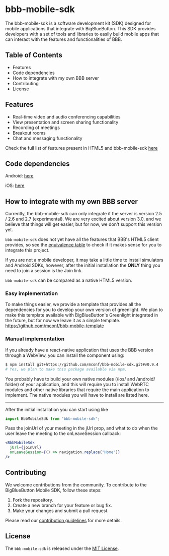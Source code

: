 
#  bbb-mobile-sdk
The bbb-mobile-sdk is a software development kit (SDK) designed for mobile applications that integrate with BigBlueButton. This SDK provides developers with a set of tools and libraries to easily build mobile apps that can interact with the features and functionalities of BBB.

## **Table of Contents**

-   Features
-   Code dependencies
-   How to integrate with my own BBB server
-   Contributing
-   License

## Features
-   Real-time video and audio conferencing capabilities
-   View presentation and screen sharing functionality
-   Recording of meetings
-   Breakout rooms
-   Chat and messaging functionality

Check the full list of features present in HTML5 and bbb-mobile-sdk [here](https://github.com/mconf/bbb-mobile-sdk/wiki/Features-table)

## Code dependencies
Android: [here](https://github.com/mconf/bbb-mobile-sdk/wiki/Android-installation)

iOS: [here](https://github.com/mconf/bbb-mobile-sdk/wiki/iOS-installation)


## How to integrate with my own BBB server
Currently, the bbb-mobile-sdk can only integrate if the server is version 2.5 / 2.6 and 2.7 (experimental). We are very excited about version 3.0, and we believe that things will get easier, but for now, we don't support this version yet.

`bbb-mobile-sdk` does not yet have all the features that BBB's HTML5 client provides, so see the [equivalence table](https://github.com/mconf/bbb-mobile-sdk/wiki/Features-table) to check if it makes sense for you to integrate this project.

If you are not a mobile developer, it may take a little time to install simulators and Android SDKs, however, after the initial installation the **ONLY** thing you need to join a session is the Join link.

`bbb-mobile-sdk` can be compared as a native HTML5 version.

 ### Easy implementation
 To make things easier, we provide a template that provides all the dependencies for you to develop your own version of greenlight. We plan to make this template available with BigBlueButton's Greenlight integrated in the future, but for now we leave it as a simple template.
 https://github.com/mconf/bbb-mobile-template
 
 ### Manual implementation

 If you already have a react-native application that uses the BBB version through a WebView, you can install the component using:

```bash
$ npm install git+https://github.com/mconf/bbb-mobile-sdk.git#v0.9.4
# Yes, we plan to make this package available via npm.
```

You probably have to build your own native modules (/ios/ and /android/ folder) of your application, and this will require you to install WebRTC modules and other native libraries that require the main application to implement. The native modules you will have to install are listed here.
___

After the initial installation you can start using like

```jsx
import BbbMobileSdk from "bbb-mobile-sdk";
```

Pass the joinUrl of your meeting in the jUrl prop, and what to do when the user leave the meeting to the onLeaveSession callback:

```jsx
<BbbMobileSdk 
  jUrl={joinUrl} 
  onLeaveSession={() => navigation.replace("Home")} 
/>
```

## Contributing
We welcome contributions from the community. To contribute to the BigBlueButton Mobile SDK, follow these steps:

1.  Fork the repository.
2.  Create a new branch for your feature or bug fix.
3.  Make your changes and submit a pull request.

Please read our [contribution guidelines](https://github.com/mconf/bbb-mobile-sdk/blob/main/CONTRIBUTING.md) for more details.

## License

The `bbb-mobile-sdk` is released under the [MIT License](https://github.com/mconf/bbb-mobile-sdk/blob/dev/LICENSE.md).
